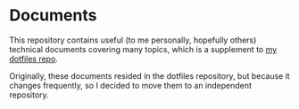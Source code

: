 # Documents

This repository contains useful (to me personally, hopefully others) technical
documents covering many topics, which is a supplement to [my dotfiles
repo](https://github.com/uzxmx/dotfiles).

Originally, these documents resided in the dotfiles repository, but because it changes
frequently, so I decided to move them to an independent repository.
